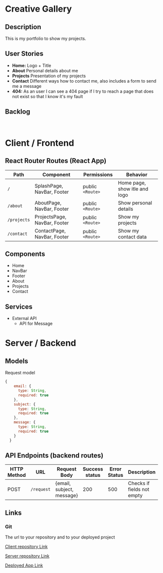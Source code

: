 # Creative Gallery

## Description

This is my portfolio to show my projects.

## User Stories

-  **Home:** Logo + Title
-  **About** Personal details about me 
-  **Projects** Presentation of my projects
-  **Contact** Different ways how to contact me, also includes a form to send me a message
-  **404:** As an user I can see a 404 page if I try to reach a page that does not exist so that I know it's my fault

## Backlog

<br>

# Client / Frontend

## React Router Routes (React App)
| Path                      | Component                      | Permissions | Behavior                                                     |
| ------------------------- | -------------------------------| ---------------- | --------------------------------|
| `/`                       | SplashPage, NavBar, Footer     | public `<Route>` | Home page, show itle and logo   |            
| `/about`                  | AboutPage, NavBar, Footer      | public `<Route>` | Show personal details           |
| `/projects`               | ProjectsPage, NavBar, Footer   | public `<Route>` | Show my projects                |
| `/contact`                | ContactPage, NavBar, Footer    | public `<Route>` | Show my contact data            |

## Components

- Home
- NavBar
- Footer
- About
- Projects
- Contact

## Services

- External API
  - API for Message

# Server / Backend

## Models

Request model

```javascript
{
    email: {
      type: String,
      required: true
    },
    subject: {
      type: String,
      required: true
    },
    message: {
      type: String,
      required: true
    }
  }
```

## API Endpoints (backend routes)

| HTTP Method | URL                         | Request Body                 | Success status | Error Status | Description                |
| ----------- | --------------------------- | ---------------------------- | -------------- | ------------ | -------------------------- |
| POST        | `/request`                  | {email, subject, message}    | 200            | 500          | Checks if fields not empty |


## Links

### Git

The url to your repository and to your deployed project

[Client repository Link](https://github.com/christiangerbig/creative-gallery-client)

[Server repository Link](https://github.com/christiangerbig/creative-gallery-server)

[Deployed App Link](https://creativegallery.herokuapp.com/)